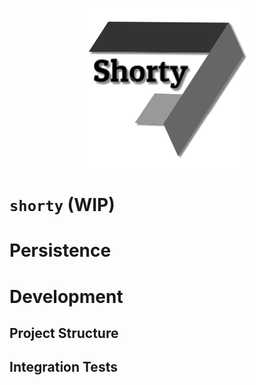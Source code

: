 <p align="center"><img src="./assets/logo/shorty.png"/></p>

# `shorty` (WIP)

# Persistence

# Development

## Project Structure

## Integration Tests
